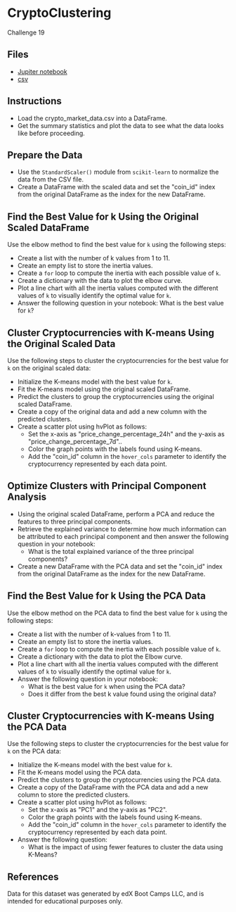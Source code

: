 # CryptoClustering
Challenge 19

## Files
  - [Jupiter notebook](Crypto_Clustering.ipynb)
  - [csv](Resources/crypto_market_data.csv)
    
## Instructions

- Load the crypto_market_data.csv into a DataFrame.
- Get the summary statistics and plot the data to see what the data looks like before proceeding.

## Prepare the Data

 - Use the `StandardScaler()` module from `scikit-learn` to normalize the data from the CSV file.
 - Create a DataFrame with the scaled data and set the "coin_id" index from the original DataFrame as the index for the new DataFrame.

## Find the Best Value for k Using the Original Scaled DataFrame

Use the elbow method to find the best value for `k` using the following steps:
 - Create a list with the number of k values from 1 to 11.
 - Create an empty list to store the inertia values.
 - Create a `for` loop to compute the inertia with each possible value of `k`.
 - Create a dictionary with the data to plot the elbow curve.
 - Plot a line chart with all the inertia values computed with the different values of `k` to visually identify the optimal value for `k`.
  - Answer the following question in your notebook: What is the best value for `k`?

## Cluster Cryptocurrencies with K-means Using the Original Scaled Data

Use the following steps to cluster the cryptocurrencies for the best value for `k` on the original scaled data:
 - Initialize the K-means model with the best value for `k`.
 - Fit the K-means model using the original scaled DataFrame.
 - Predict the clusters to group the cryptocurrencies using the original scaled DataFrame.
 - Create a copy of the original data and add a new column with the predicted clusters.
 - Create a scatter plot using hvPlot as follows:
    - Set the x-axis as "price_change_percentage_24h" and the y-axis as "price_change_percentage_7d"..
    - Color the graph points with the labels found using K-means.
    - Add the "coin_id" column in the `hover_cols` parameter to identify the cryptocurrency represented by each data point.

## Optimize Clusters with Principal Component Analysis

  - Using the original scaled DataFrame, perform a PCA and reduce the features to three principal components.
  - Retrieve the explained variance to determine how much information can be attributed to each principal component and then answer the following question in your notebook:
    - What is the total explained variance of the three principal components?
  - Create a new DataFrame with the PCA data and set the "coin_id" index from the original DataFrame as the index for the new DataFrame.

## Find the Best Value for k Using the PCA Data

Use the elbow method on the PCA data to find the best value for `k` using the following steps:
  - Create a list with the number of k-values from 1 to 11.
  - Create an empty list to store the inertia values.
  - Create a `for` loop to compute the inertia with each possible value of `k`.
  - Create a dictionary with the data to plot the Elbow curve.
  - Plot a line chart with all the inertia values computed with the different values of `k` to visually identify the optimal value for `k`.
  - Answer the following question in your notebook:
    - What is the best value for `k` when using the PCA data?
    - Does it differ from the best k value found using the original data?

## Cluster Cryptocurrencies with K-means Using the PCA Data

Use the following steps to cluster the cryptocurrencies for the best value for `k` on the PCA data:
  - Initialize the K-means model with the best value for `k`.
  - Fit the K-means model using the PCA data.
  - Predict the clusters to group the cryptocurrencies using the PCA data.
  - Create a copy of the DataFrame with the PCA data and add a new column to store the predicted clusters.
  - Create a scatter plot using hvPlot as follows:
    - Set the x-axis as "PC1" and the y-axis as "PC2".
    - Color the graph points with the labels found using K-means.
    - Add the "coin_id" column in the `hover_cols` parameter to identify the cryptocurrency represented by each data point.
  - Answer the following question:
    - What is the impact of using fewer features to cluster the data using K-Means?
   
## References

Data for this dataset was generated by edX Boot Camps LLC, and is intended for educational purposes only.
